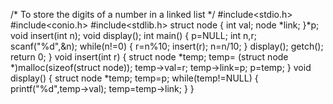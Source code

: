 /* To store the digits of a number in a linked list */
#include<stdio.h>
#include<conio.h>
#include<stdlib.h>
struct node
{
	int val;
	node *link;
}*p;
void insert(int n);
void display();
int main()
{
	p=NULL;
	int n,r;
	scanf("%d",&n);
	while(n!=0)
	{
		r=n%10;
		insert(r);
		n=n/10;
	}
	display();
	getch();
	return 0;
}
void insert(int r)
{
	struct node *temp;
	temp= (struct node *)malloc(sizeof(struct node));
	temp->val=r;
    temp->link=p;
	p=temp;
}
void display()
{
	struct node *temp;
	temp=p;
	while(temp!=NULL)
	{
		printf("%d",temp->val);
		temp=temp->link;
	}
}

